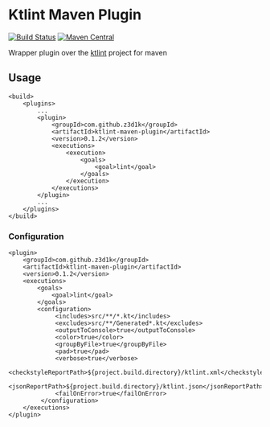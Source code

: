 # Ktlint Maven Plugin
[![Build Status](https://travis-ci.org/z3d1k/ktlint-maven-plugin.svg?branch=master)](https://travis-ci.org/z3d1k/ktlint-maven-plugin)
[![Maven Central](https://maven-badges.herokuapp.com/maven-central/com.github.z3d1k/ktlint-maven-plugin/badge.svg)](https://maven-badges.herokuapp.com/maven-central/com.github.z3d1k/ktlint-maven-plugin)

Wrapper plugin over the [ktlint](https://github.com/shyiko/ktlint) project for maven

## Usage
```
<build>
    <plugins>
        ...
        <plugin>
            <groupId>com.github.z3d1k</groupId>
            <artifactId>ktlint-maven-plugin</artifactId>
            <version>0.1.2</version>
            <executions>
                <execution>
                    <goals>
                        <goal>lint</goal>
                    </goals>
                </execution>
            </executions>
        </plugin>
        ...
    </plugins>
</build>
```
### Configuration
```
<plugin>
    <groupId>com.github.z3d1k</groupId>
    <artifactId>ktlint-maven-plugin</artifactId>
    <version>0.1.2</version>
    <executions>
        <goals>
            <goal>lint</goal>
        </goals>
        <configuration>
             <includes>src/**/*.kt</includes>
             <excludes>src/**/Generated*.kt</excludes>
             <outputToConsole>true</outputToConsole>
             <color>true</color>
             <groupByFile>true</groupByFile>
             <pad>true</pad>
             <verbose>true</verbose>
             <checkstyleReportPath>${project.build.directory}/ktlint.xml</checkstyleReportPath>
             <jsonReportPath>${project.build.directory}/ktlint.json</jsonReportPath>
             <failOnError>true</failOnError>
         </configuration>
    </executions>
</plugin>
```
